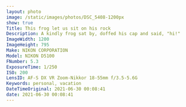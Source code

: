 ```yaml
---
layout: photo
image: /static/images/photos/DSC_5408-1200px
show: true
Title: This frog let us sit on his rock
Description: A kindly frog sat by, doffed his cap and said, "hi!"
ImageWidth: 1200
ImageHeight: 795
Make: NIKON CORPORATION
Model: NIKON D5100
FNumber: 5.3
ExposureTime: 1/250
ISO: 200
LensID: AF-S DX VR Zoom-Nikkor 18-55mm f/3.5-5.6G
Keywords: personal, vacation
DateTimeOriginal: 2021-06-30 00:08:41
date: 2021-06-30 00:08:41
---
```

